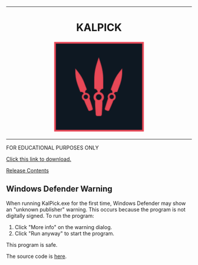 <hr>
<h1 align="center">KALPICK</h1>
<div align="center">
  <img src="kalpick.png" border="0" width="250px" height="auto"><br>
  <hr>
</div>
FOR EDUCATIONAL PURPOSES ONLY

[Click this link to download.](https://github.com/MonkeySp1n/kalpick/releases/download/v1.0.0/kalpick.exe)

[Release Contents](https://github.com/MonkeySp1n/kalpick/releases/tag/v1.0.0)

## Windows Defender Warning

When running KalPick.exe for the first time, Windows Defender may show an "unknown publisher" warning. This occurs because the program is not digitally signed. To run the program:

1. Click "More info" on the warning dialog.
2. Click "Run anyway" to start the program.

This program is safe.

The source code is [here](https://github.com/MonkeySp1n/kalpick/blob/main/src/main.py).
